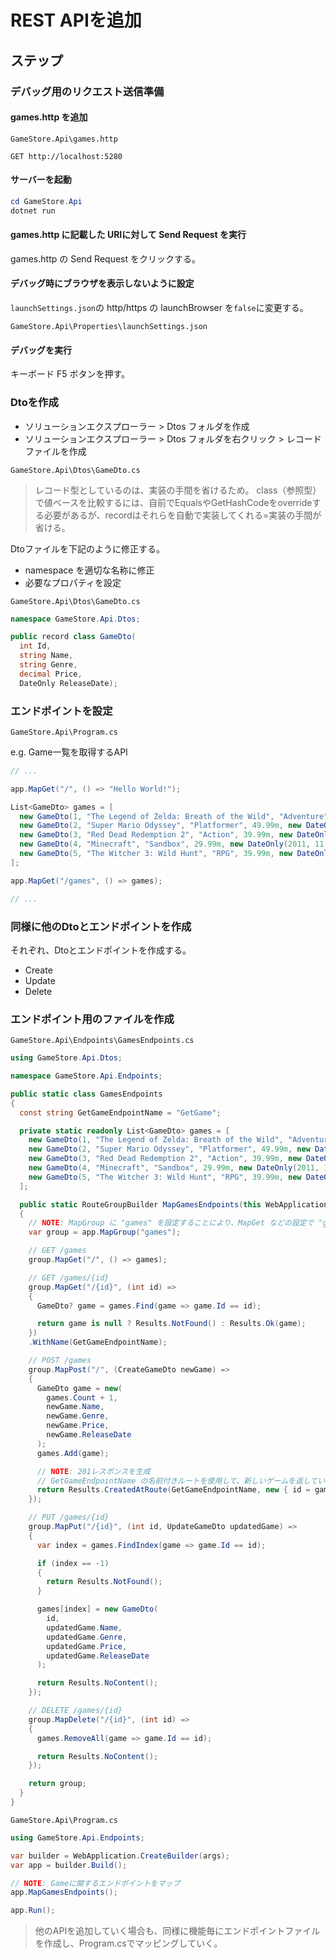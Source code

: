 # REST APIを追加

## ステップ

### デバッグ用のリクエスト送信準備

#### games.http を追加

`GameStore.Api\games.http`

```http
GET http://localhost:5280
```

#### サーバーを起動

```powershell
cd GameStore.Api
dotnet run
```

#### games.http に記載した URIに対して Send Request を実行

games.http の Send Request をクリックする。

#### デバッグ時にブラウザを表示しないように設定

`launchSettings.json`の http/https の launchBrowser を`false`に変更する。

`GameStore.Api\Properties\launchSettings.json`

#### デバッグを実行

キーボード F5 ボタンを押す。

### Dtoを作成

- ソリューションエクスプローラー > Dtos フォルダを作成
- ソリューションエクスプローラー > Dtos フォルダを右クリック > レコードファイルを作成

`GameStore.Api\Dtos\GameDto.cs`

> レコード型としているのは、実装の手間を省けるため。
> class（参照型）で値ベースを比較するには、自前でEqualsやGetHashCodeをoverrideする必要があるが、recordはそれらを自動で実装してくれる=実装の手間が省ける。

Dtoファイルを下記のように修正する。  

- namespace を適切な名称に修正
- 必要なプロパティを設定

`GameStore.Api\Dtos\GameDto.cs`

```cs
namespace GameStore.Api.Dtos;

public record class GameDto(
  int Id,
  string Name,
  string Genre,
  decimal Price,
  DateOnly ReleaseDate);
```

### エンドポイントを設定

`GameStore.Api\Program.cs`

e.g. Game一覧を取得するAPI  

```cs
// ...

app.MapGet("/", () => "Hello World!");

List<GameDto> games = [
  new GameDto(1, "The Legend of Zelda: Breath of the Wild", "Adventure", 59.99m, new DateOnly(2017, 3, 3)),
  new GameDto(2, "Super Mario Odyssey", "Platformer", 49.99m, new DateOnly(2017, 10, 27)),
  new GameDto(3, "Red Dead Redemption 2", "Action", 39.99m, new DateOnly(2018, 10, 26)),
  new GameDto(4, "Minecraft", "Sandbox", 29.99m, new DateOnly(2011, 11, 18)),
  new GameDto(5, "The Witcher 3: Wild Hunt", "RPG", 39.99m, new DateOnly(2015, 5, 19))
];

app.MapGet("/games", () => games);

// ...
```

### 同様に他のDtoとエンドポイントを作成

それぞれ、Dtoとエンドポイントを作成する。  

- Create
- Update
- Delete

### エンドポイント用のファイルを作成

`GameStore.Api\Endpoints\GamesEndpoints.cs`

```cs
using GameStore.Api.Dtos;

namespace GameStore.Api.Endpoints;

public static class GamesEndpoints
{
  const string GetGameEndpointName = "GetGame";

  private static readonly List<GameDto> games = [
    new GameDto(1, "The Legend of Zelda: Breath of the Wild", "Adventure", 59.99m, new DateOnly(2017, 3, 3)),
    new GameDto(2, "Super Mario Odyssey", "Platformer", 49.99m, new DateOnly(2017, 10, 27)),
    new GameDto(3, "Red Dead Redemption 2", "Action", 39.99m, new DateOnly(2018, 10, 26)),
    new GameDto(4, "Minecraft", "Sandbox", 29.99m, new DateOnly(2011, 11, 18)),
    new GameDto(5, "The Witcher 3: Wild Hunt", "RPG", 39.99m, new DateOnly(2015, 5, 19))
  ];

  public static RouteGroupBuilder MapGamesEndpoints(this WebApplication app)
  {
    // NOTE: MapGroup に "games" を設定することにより、MapGet などの設定で "games" を省略できる 
    var group = app.MapGroup("games");

    // GET /games
    group.MapGet("/", () => games);

    // GET /games/{id}
    group.MapGet("/{id}", (int id) =>
    {
      GameDto? game = games.Find(game => game.Id == id);

      return game is null ? Results.NotFound() : Results.Ok(game);
    })
    .WithName(GetGameEndpointName);

    // POST /games
    group.MapPost("/", (CreateGameDto newGame) =>
    {
      GameDto game = new(
        games.Count + 1,
        newGame.Name,
        newGame.Genre,
        newGame.Price,
        newGame.ReleaseDate
      );
      games.Add(game);

      // NOTE: 201レスポンスを生成
      // GetGameEndpointName の名前付きルートを使用して、新しいゲームを返している。
      return Results.CreatedAtRoute(GetGameEndpointName, new { id = game.Id }, game);
    });

    // PUT /games/{id}
    group.MapPut("/{id}", (int id, UpdateGameDto updatedGame) =>
    {
      var index = games.FindIndex(game => game.Id == id);

      if (index == -1)
      {
        return Results.NotFound();
      }

      games[index] = new GameDto(
        id,
        updatedGame.Name,
        updatedGame.Genre,
        updatedGame.Price,
        updatedGame.ReleaseDate
      );

      return Results.NoContent();
    });

    // DELETE /games/{id}
    group.MapDelete("/{id}", (int id) =>
    {
      games.RemoveAll(game => game.Id == id);

      return Results.NoContent();
    });

    return group;
  }
}
```

`GameStore.Api\Program.cs`

```cs
using GameStore.Api.Endpoints;

var builder = WebApplication.CreateBuilder(args);
var app = builder.Build();

// NOTE: Gameに関するエンドポイントをマップ
app.MapGamesEndpoints();

app.Run();
```

> 他のAPIを追加していく場合も、同様に機能毎にエンドポイントファイルを作成し、Program.csでマッピングしていく。
